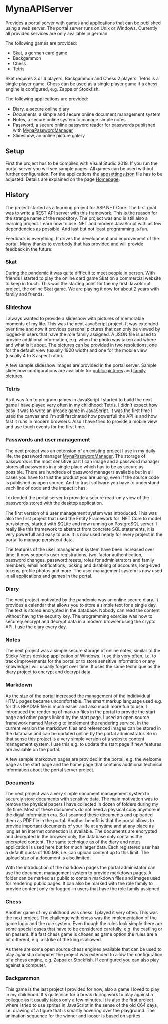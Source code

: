 # MynaAPIServer

Provides a portal server with games and applications that can be published using a web server. The portal server runs on Unix or Windows.
Currently all provided services are only available in german.

The following games are provided:
- Skat, a german card game
- Backgammon
- Chess
- Tetris

Skat requires 3 or 4 players, Backgammon and Chess 2 players. Tetris is a single player game.
Chess can be used as a single player game if a chess engine is configured, e.g. Zappa or Stockfish.

The following applications are provided:
- Diary, a secure online diary
- Documents, a simple and secure online document management system
- Notes, a secure online system to manage simple notes
- Password, a secure online password reader for passwords published with [MynaPasswordManager](https://github.com/nylssoft/MynaPasswordManager)
- Slideshow, an online picture galery

## Setup

First the project has to be compiled with Visual Studio 2019.
If you run the portal server you will see sample pages.
All games can be used without further configuration.
For the applications the [appsettings.json](/APIServer/appsettings.json) file has to be adjusted.
Details are explained on the page [Homepage](/APIServer/sampledata/Homepage.md).

## History

The project started as a learning project for ASP.NET Core.
The first goal was to write a REST API server with this framework.
This is the reason for the strange name of the repository.
The project was and is still also a learning project. Learn how to use .NET and modern JavaScript
with as few dependencies as possible.
And last but not least programming is fun.

Feedback is everything. It drives the development and improvement of the portal. Many thanks to
everbody that has provided and will provide feedback in the future.

### Skat

During the pandemic it was quite difficult to meet people in person.
With friends I started to play the online card game Skat on a commercial website to keep in touch.
This was the starting point for the my first JavaScript project, the online Skat game.
We are playing it now for about 2 years with family and friends.

### Slideshow

I always wanted to provide a slideshow with pictures of memorable moments of my life.
This was the next JavaScript project. It was extended over time and now it provides personal pictures
that can only be viewed by logged-in users that have the role family assigned.
A JSON file is used to provide additional information, e.g. when the photo was taken and where and what is it about.
The pictures can be provided in two resolutions, one for the default view (usually 1920 width) and one for the
mobile view (usually 4 to 3 aspect ratio).

A few sample slideshow images are provided in the portal server. Sample slideshow configurations are available for
[public pictures](/APIServer/sampledata/public-pictures.json) and [family pictures](/APIServer/sampledata/family-pictures.json).

### Tetris

As it was fun to program games in JavaScript I started to build the next game I have played very often in my childhood: Tetris.
I didn't expect how easy it was to write an arcade game in JavaScript. It was the first time I used the canvas and I'm still
fascinated how powerfull the API is and how fast it runs in modern browsers. 
Also I have tried to provide a mobile view and use touch events for the first time.

### Passwords and user management

The next project was an extension of an existing project I use in my daily life,
the password manager [MynaPasswordManager](https://github.com/nylssoft/MynaPasswordManager).
The storage of passwords is the most sensitive part I can image and a password manager stores all passwords in a single place
which has to be as secure as possible.
There are hundreds of password managers available but in all cases you have to trust the product you are using,
even if the source code is published as open source.
And to trust software you have to understand each line of code and the impact it has.

I extended the portal server to provide a secure read-only view of the passwords stored with the desktop application.

The first version of a user management system was introduced. This was also the first project that used
the Entity Framework for .NET Core to model persistency, started with SQLite and now running on PostgreSQL server.
I really like this framework to abstract from concrete SQL statements, it is very powerfull and easy to use.
It is now used nearly for every project in the portal to manage persistent data.

The features of the user management system have been increased over time.
It now supports user registrations, two-factor authentication, password changes, password resets,
roles for administrators and family members, email notifications, locking and disabling of accounts,
long-lived tokens, profile photos and more. The user management system is now used in all applications and games in the portal.

### Diary

The next project motivated by the pandemic was an online secure diary.
It provides a calendar that allows you to store a simple text for a single day.
The text is stored encrypted in the database. Nobody can read the content without having the security key.
The programming exercise was how to securely encrypt and decrypt data in a modern browser using the crypto API.
I use the diary every day.

### Notes

The next project was a simple secure storage of online notes, similar to the Sticky Notes desktop application of Windows.
I use this very often, i.e. to track improvements for the portal or to store sensitive information or any knowledge
I will usually forget over time.
It uses the same technique as the diary project to encrypt and decrypt data.

### Markdown

As the size of the portal increased the management of the indidividual HTML pages became uncomfortable. The smart markup language
used e.g. for this README file is much easier and also much more fun to use.
I introduced the rendering of markup files in the portal to provide the start page and other pages linked by the start page.
I used an open source framework named [Markdig](https://github.com/xoofx/markdig) to implement the rendering service.
In the current version the markdown files and referenced images can be stored in the database and can be updated online
by the portal administrator. So in that sense this project is a very simple version of a website content management system.
I use this e.g. to update the start page if new features are available on the portal.

A few sample markdown pages are provided in the portal, e.g. the welcome page as the start page and the home page that contains
additional technical information about the portal server project.

### Documents

The next project was a very simple document management system to securely store documents with sensitive data. The main motivation was
to remove the physical papers I have collected in dozen of folders during my life time. Most of these documents do not need a
physical copy anymore in the digial information era. So I scanned these documents and uploaded them as PDF file in the portal.
Another benefit is that the portal allows to provide important documents of your life at anytime and at any place as long as an internet
connection is available. The documents are encrypted and decrypted in the browser only, the database only contains the encrypted content.
The same technique as of the diary and notes application is used here but for much larger data.
Each registered user has a default quota of 100 MB, i.e. can upload content up to this limit. The upload size of a document is also limited.

With the introduction of the markdown pages the portal administator can use the document management system to provide markdown pages.
A folder can be marked as public to contain markdown files and images used for rendering public pages. It can also be marked with the role family
to provide content only for logged-in users that have the role family assigned.

### Chess

Another game of my childhood was chess. I played it very often. This was the next project. The challenge with chess was the
implementation of the game logic and the rule system. Even though the rules look simple there are some special cases that have to be considered
carefully, e.g. the castling or en passent.
If a fast chess game is chosen as game option the rules are a bit different, e.g. a strike of the king is allowed.

As there are some open source chess engines available that can be used to play against a computer the project was extended to allow
the configuration of a chess engine, e.g. Zappa or Stockfish. If configured you can also play against a computer.

### Backgammon

This game is the last project I provided for now, also a game I loved to play in my childhood. It's quite nice for a break during work to play
against a colleque as it usually takes only a few minutes.
It is also the first project where I tried to use sprites in JavaScript in the sense of the old C64 days, i.e.
drawing of a figure that is smartly hovering over the playground.
The animation sequence for the winner and looser is based on sprites.
